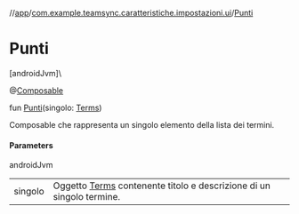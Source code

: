 //[app](../../index.md)/[com.example.teamsync.caratteristiche.impostazioni.ui](index.md)/[Punti](-punti.md)

# Punti

[androidJvm]\

@[Composable](https://developer.android.com/reference/kotlin/androidx/compose/runtime/Composable.html)

fun [Punti](-punti.md)(singolo: [Terms](../com.example.teamsync.caratteristiche.impostazioni.data.model/-terms/index.md))

Composable che rappresenta un singolo elemento della lista dei termini.

#### Parameters

androidJvm

| | |
|---|---|
| singolo | Oggetto [Terms](../com.example.teamsync.caratteristiche.impostazioni.data.model/-terms/index.md) contenente titolo e descrizione di un singolo termine. |
